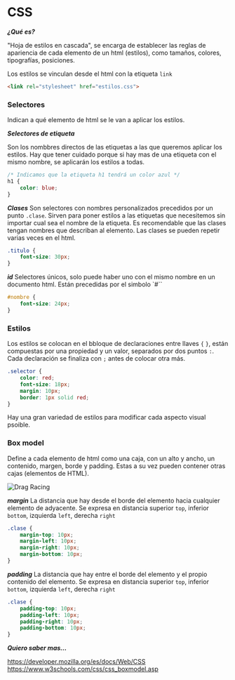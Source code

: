 # CSS #

***¿Qué es?***

"Hoja de estilos en cascada", se encarga de establecer las reglas de apariencia de cada elemento de un html (estilos), como tamaños, colores, tipografías, posiciones.

Los estilos se vinculan desde el html con la etiqueta `link`

```html
<link rel="stylesheet" href="estilos.css">
```

### Selectores ###

Indican a qué elemento de html se le van a aplicar los estilos.

***Selectores de etiqueta***

Son los nombbres directos de las etiquetas a las que queremos aplicar los estilos. Hay que tener cuidado porque si hay mas de una etiqueta con el mismo nombre, se aplicarán los estilos a todas.
```css
/* Indicamos que la etiqueta h1 tendrá un color azul */
h1 {
    color: blue;
}
```

***Clases***
Son selectores con nombres personalizados precedidos por un punto `.clase`. Sirven para poner estilos a las etiquetas que necesitemos sin importar cual sea el nombre de la etiqueta. Es recomendable que las clases tengan nombres que describan al elemento. Las clases se pueden repetir varias veces en el html.

```css
.titulo {
    font-size: 30px;
}
````

***id***
Selectores únicos, solo puede haber uno con el mismo nombre en un documento html. Están precedidas por el simbolo `#``

```css
#nombre {
    font-size: 24px;
}
```


### Estilos ###

Los estilos se colocan en el bbloque de declaraciones entre llaves `{` `}`, están compuestas por una propiedad y un valor, separados por dos puntos `:`. Cada declaración se finaliza con `;` antes de colocar otra más.

```css
.selector {
    color: red;
    font-size: 18px;
    margin: 10px;
    border: 1px solid red;
}
```
Hay una gran variedad de estilos para modificar cada aspecto visual psoible.


### Box model ###

Define a cada elemento de html como una caja, con un alto y ancho, un contenido, margen, borde y padding. Estas a su vez pueden contener otras cajas (elementos de HTML).

![Drag Racing](https://internetingishard.com/html-and-css/css-box-model/css-box-model-73a525.png)

***margin***
La distancia que hay desde el borde del elemento hacia cualquier elemento de adyacente. Se expresa en distancia superior `top`, inferior `bottom`, izquierda `left`, derecha `right`

```css
.clase {
    margin-top: 10px;
    margin-left: 10px;
    margin-right: 10px;
    margin-bottom: 10px;
}
```

***padding***
La distancia que hay entre el borde del elemento y el propio contenido del elemento. Se expresa en distancia superior `top`, inferior `bottom`, izquierda `left`, derecha `right`

```css
.clase {
    padding-top: 10px;
    padding-left: 10px;
    padding-right: 10px;
    padding-bottom: 10px;
}
```


***Quiero saber mas...***

https://developer.mozilla.org/es/docs/Web/CSS
https://www.w3schools.com/css/css_boxmodel.asp
